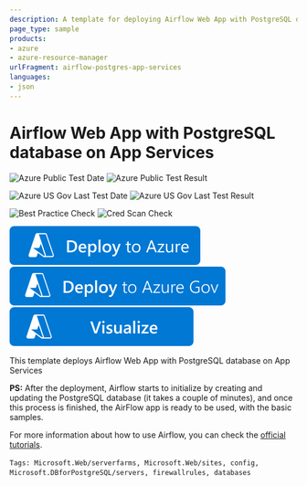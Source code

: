 ```yaml
---
description: A template for deploying Airflow Web App with PostgreSQL database on App Services
page_type: sample
products:
- azure
- azure-resource-manager
urlFragment: airflow-postgres-app-services
languages:
- json
---
```

# Airflow Web App with PostgreSQL database on App Services

![Azure Public Test Date](https://azurequickstartsservice.blob.core.windows.net/badges/application-workloads/airflow/airflow-postgres-app-services/PublicLastTestDate.svg)
![Azure Public Test Result](https://azurequickstartsservice.blob.core.windows.net/badges/application-workloads/airflow/airflow-postgres-app-services/PublicDeployment.svg)

![Azure US Gov Last Test Date](https://azurequickstartsservice.blob.core.windows.net/badges/application-workloads/airflow/airflow-postgres-app-services/FairfaxLastTestDate.svg)
![Azure US Gov Last Test Result](https://azurequickstartsservice.blob.core.windows.net/badges/application-workloads/airflow/airflow-postgres-app-services/FairfaxDeployment.svg)

![Best Practice Check](https://azurequickstartsservice.blob.core.windows.net/badges/application-workloads/airflow/airflow-postgres-app-services/BestPracticeResult.svg)
![Cred Scan Check](https://azurequickstartsservice.blob.core.windows.net/badges/application-workloads/airflow/airflow-postgres-app-services/CredScanResult.svg)

[![Deploy To Azure](https://raw.githubusercontent.com/Azure/azure-quickstart-templates/master/1-CONTRIBUTION-GUIDE/images/deploytoazure.svg?sanitize=true)](https://portal.azure.com/#create/Microsoft.Template/uri/https%3A%2F%2Fraw.githubusercontent.com%2FAzure%2Fazure-quickstart-templates%2Fmaster%2Fapplication-workloads%2Fairflow%2Fairflow-postgres-app-services%2Fazuredeploy.json)
[![Deploy To Azure US Gov](https://raw.githubusercontent.com/Azure/azure-quickstart-templates/master/1-CONTRIBUTION-GUIDE/images/deploytoazuregov.svg?sanitize=true)](https://portal.azure.us/#create/Microsoft.Template/uri/https%3A%2F%2Fraw.githubusercontent.com%2FAzure%2Fazure-quickstart-templates%2Fmaster%2Fapplication-workloads%2Fairflow%2Fairflow-postgres-app-services%2Fazuredeploy.json)
[![Visualize](https://raw.githubusercontent.com/Azure/azure-quickstart-templates/master/1-CONTRIBUTION-GUIDE/images/visualizebutton.svg?sanitize=true)](http://armviz.io/#/?load=https%3A%2F%2Fraw.githubusercontent.com%2FAzure%2Fazure-quickstart-templates%2Fmaster%2Fapplication-workloads%2Fairflow%2Fairflow-postgres-app-services%2Fazuredeploy.json)

This template deploys Airflow Web App with PostgreSQL database on App Services

**PS:** After the deployment, Airflow starts to initialize by creating and updating the PostgreSQL database (it takes a couple of minutes), and once this process is finished, the AirFlow app is ready to be used, with the basic samples.

For more information about how to use Airflow, you can check the [official tutorials](https://airflow.apache.org/docs/stable/howto/index.html).

`Tags: Microsoft.Web/serverfarms, Microsoft.Web/sites, config, Microsoft.DBforPostgreSQL/servers, firewallrules, databases`

